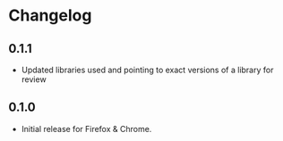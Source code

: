 # Changelog

## 0.1.1 

-   Updated libraries used and pointing to exact versions of a library for review

## 0.1.0

-   Initial release for Firefox & Chrome.